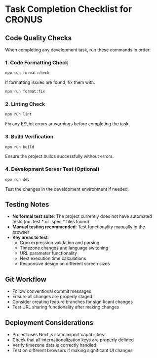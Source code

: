 # Task Completion Checklist for CRONUS

## Code Quality Checks
When completing any development task, run these commands in order:

### 1. Code Formatting Check
```bash
npm run format:check
```
If formatting issues are found, fix them with:
```bash
npm run format:fix
```

### 2. Linting Check
```bash
npm run lint
```
Fix any ESLint errors or warnings before completing the task.

### 3. Build Verification
```bash
npm run build
```
Ensure the project builds successfully without errors.

### 4. Development Server Test (Optional)
```bash
npm run dev
```
Test the changes in the development environment if needed.

## Testing Notes
- **No formal test suite**: The project currently does not have automated tests (no .test.* or .spec.* files found)
- **Manual testing recommended**: Test functionality manually in the browser
- **Key areas to test**:
  - Cron expression validation and parsing
  - Timezone changes and language switching
  - URL parameter functionality
  - Next execution time calculations
  - Responsive design on different screen sizes

## Git Workflow
- Follow conventional commit messages
- Ensure all changes are properly staged
- Consider creating feature branches for significant changes
- Test URL sharing functionality after making changes

## Deployment Considerations
- Project uses Next.js static export capabilities
- Check that all internationalization keys are properly defined
- Verify timezone data is correctly handled
- Test on different browsers if making significant UI changes